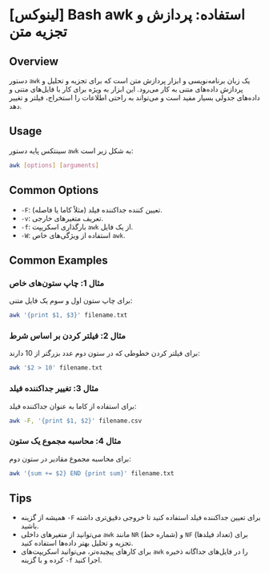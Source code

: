 # [لینوکس] Bash awk استفاده: پردازش و تجزیه متن

## Overview
دستور `awk` یک زبان برنامه‌نویسی و ابزار پردازش متن است که برای تجزیه و تحلیل و پردازش داده‌های متنی به کار می‌رود. این ابزار به ویژه برای کار با فایل‌های متنی و داده‌های جدولی بسیار مفید است و می‌تواند به راحتی اطلاعات را استخراج، فیلتر و تغییر دهد.

## Usage
سینتکس پایه دستور `awk` به شکل زیر است:

```bash
awk [options] [arguments]
```

## Common Options
- `-F`: تعیین کننده جداکننده فیلد (مثلاً کاما یا فاصله).
- `-v`: تعریف متغیرهای خارجی.
- `-f`: بارگذاری اسکریپت `awk` از یک فایل.
- `-W`: استفاده از ویژگی‌های خاص `awk`.

## Common Examples

### مثال 1: چاپ ستون‌های خاص
برای چاپ ستون اول و سوم یک فایل متنی:
```bash
awk '{print $1, $3}' filename.txt
```

### مثال 2: فیلتر کردن بر اساس شرط
برای فیلتر کردن خطوطی که در ستون دوم عدد بزرگتر از 10 دارند:
```bash
awk '$2 > 10' filename.txt
```

### مثال 3: تغییر جداکننده فیلد
برای استفاده از کاما به عنوان جداکننده فیلد:
```bash
awk -F, '{print $1, $2}' filename.csv
```

### مثال 4: محاسبه مجموع یک ستون
برای محاسبه مجموع مقادیر در ستون دوم:
```bash
awk '{sum += $2} END {print sum}' filename.txt
```

## Tips
- همیشه از گزینه `-F` برای تعیین جداکننده فیلد استفاده کنید تا خروجی دقیق‌تری داشته باشید.
- می‌توانید از متغیرهای داخلی `awk` مانند `NR` (شماره خط) و `NF` (تعداد فیلدها) برای تجزیه و تحلیل بهتر داده‌ها استفاده کنید.
- برای کارهای پیچیده‌تر، می‌توانید اسکریپت‌های `awk` را در فایل‌های جداگانه ذخیره کرده و با گزینه `-f` اجرا کنید.